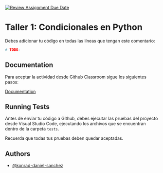 [![Review Assignment Due Date](https://classroom.github.com/assets/deadline-readme-button-24ddc0f5d75046c5622901739e7c5dd533143b0c8e959d652212380cedb1ea36.svg)](https://classroom.github.com/a/LAfg4pS1)

# Taller 1: Condicionales en Python

Debes adicionar tu código en todas las líneas que tengan este comentario:

```bash
# TODO: 
```

## Documentation

Para aceptar la actividad desde Github Classroom sigue los siguientes pasos:

[Documentation](https://github.com/konrad-daniel-sanchez/tutoriales/blob/main/README_Github_classroom_assignment.md)
## Running Tests

Antes de enviar tu código a Github, debes ejecutar las pruebas del proyecto desde Visual Studio Code, ejecutando los archivos que se encuentran dentro de la carpeta `tests`.

Recuerda que todas tus pruebas deben quedar aceptadas.

## Authors

- [@konrad-daniel-sanchez](https://github.com/konrad-daniel-sanchez)
